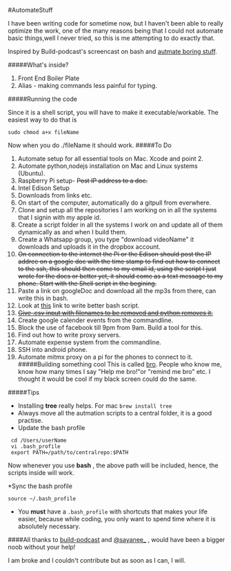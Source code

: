 #AutomateStuff

I have been writing code for sometime now, but I haven't been able to really optimize the work, one of the many reasons being that I could not automate basic things,well I never tried, so this is me attempting to do exactly that.

Inspired by Build-podcast's screencast on bash and [autmate boring stuff](https://automatetheboringstuff.com/).

#####What's inside?

1. Front End Boiler Plate
2. Alias - making commands less painful for typing.

#####Running the code

Since it is a shell script, you will have to make it executable/workable. The easiest way to do that is

`sudo chmod a+x fileName`

Now when you do ./fileName it should work.
#####To Do
1. Automate setup for all essential tools on Mac. Xcode and point 2.
2. Automate python,nodejs installation on Mac and Linux systems (Ubuntu).
3. Raspberry Pi setup- <s>Post IP address to a doc.</s>
4. Intel Edison Setup
5. Downloads from links etc.
6. On start of the computer, automatically do a gitpull from everwhere.
7. Clone and setup all the repositories I am working on in all the systems that I signin with my apple id. 
8. Create a script folder in all the systems I work on and update all of them dynamically as and when I build them.
9. Create a Whatsapp group, you type "download videoName" it downloads and uploads it in the dropbox account.
10. <s> On connection to the internet the Pi or the Edison should post the IP addree on a google doc with the time stamp to find out how to connect to the ssh, this should then come to my email id, using the script I just wrote for the docs or better yet, it should come as a text message to my phone. Start with the Shell script in the begining.</s>
11. Paste a link on googleDoc and download all the mp3s from there, can write this in bash.
12. Look at [this](https://github.com/lukapusic/soundcloud-dl/blob/master/install) link to write better bash script.
13. [<s>Give .csv input with filenames to be removed and python removes it.</s>](https://github.com/rishigb/automateStuff/tree/master/removeFiles)
14. Create google calender events from the commandline.
15. Block the use of facebook till 9pm from 9am. Build a tool for this.
16. Find out how to write proxy servers.
17. Automate expense system from the commandline.
18. SSH into android phone.
19. Automate mitmx proxy on a pi for the phones to connect to it.
#####Building something cool
 This is called [bro](https://github.com/rishigb/bro). People who know me, know how many times I say "Help me bro!"or "remind me bro" etc. I thought it would be cool if my black screen could do the same. 

#####Tips

* Installing **tree** really helps. For mac `brew install tree`
* Always move all the autmation scripts to a central folder, it is a good practise.
* Update the bash profile


```
 cd /Users/userName
 vi .bash_profile
 export PATH=/path/to/centralrepo:$PATH
```

Now whenever you use **bash** , the above path will be included, hence, the scripts inside will work.

*Sync the bash profile

`source ~/.bash_profile`
* You **must** have a `.bash_profile` with shortcuts that makes your life easier, because while coding, you only want to spend time where it is absolutely necessary.

####All thanks to [build-podcast](http://build-podcast.com/) and [@sayanee_](https://twitter.com/sayanee_) , would have been a bigger noob without your help!

I am broke and I couldn't contribute but as soon as I can, I will. 

